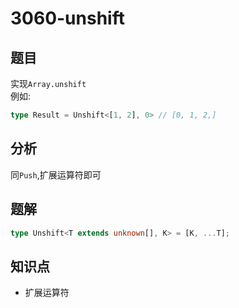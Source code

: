 # 3060-unshift
## 题目
实现`Array.unshift`  
例如:
```ts
type Result = Unshift<[1, 2], 0> // [0, 1, 2,]
```
## 分析
同`Push`,扩展运算符即可
## 题解
```ts
type Unshift<T extends unknown[], K> = [K, ...T];
```
## 知识点
- 扩展运算符